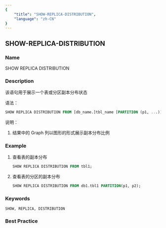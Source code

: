 ```yaml
---
{
    "title": "SHOW-REPLICA-DISTRIBUTION",
    "language": "zh-CN"
}
---
```


<!--
Licensed to the Apache Software Foundation (ASF) under one
or more contributor license agreements.  See the NOTICE file
distributed with this work for additional information
regarding copyright ownership.  The ASF licenses this file
to you under the Apache License, Version 2.0 (the
"License"); you may not use this file except in compliance
with the License.  You may obtain a copy of the License at

  http://www.apache.org/licenses/LICENSE-2.0

Unless required by applicable law or agreed to in writing,
software distributed under the License is distributed on an
"AS IS" BASIS, WITHOUT WARRANTIES OR CONDITIONS OF ANY
KIND, either express or implied.  See the License for the
specific language governing permissions and limitations
under the License.
-->

## SHOW-REPLICA-DISTRIBUTION

### Name

SHOW REPLICA DISTRIBUTION

### Description

该语句用于展示一个表或分区副本分布状态

语法：

```sql
SHOW REPLICA DISTRIBUTION FROM [db_name.]tbl_name [PARTITION (p1, ...)];
```

说明：

1. 结果中的 Graph 列以图形的形式展示副本分布比例

### Example

1. 查看表的副本分布

    ```sql
    SHOW REPLICA DISTRIBUTION FROM tbl1;
    ```

 2. 查看表的分区的副本分布

      ```sql
      SHOW REPLICA DISTRIBUTION FROM db1.tbl1 PARTITION(p1, p2);
      ```

### Keywords

    SHOW, REPLICA, DISTRIBUTION

### Best Practice

